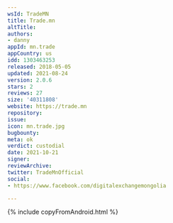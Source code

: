 ```yaml
---
wsId: TradeMN
title: Trade.mn
altTitle: 
authors:
- danny
appId: mn.trade
appCountry: us
idd: 1303463253
released: 2018-05-05
updated: 2021-08-24
version: 2.0.6
stars: 2
reviews: 27
size: '40311808'
website: https://trade.mn
repository: 
issue: 
icon: mn.trade.jpg
bugbounty: 
meta: ok
verdict: custodial
date: 2021-10-21
signer: 
reviewArchive: 
twitter: TradeMnOfficial
social:
- https://www.facebook.com/digitalexchangemongolia

---
```


{% include copyFromAndroid.html %}

